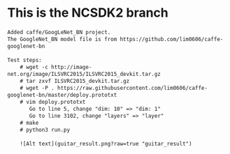 # This is the NCSDK2 branch
    Added caffe/GoogLeNet_BN project. 
    The GoogleNet_BN model file is from https://github.com/lim0606/caffe-googlenet-bn
    
    Test steps:
        # wget -c http://image-net.org/image/ILSVRC2015/ILSVRC2015_devkit.tar.gz
        # tar zxvf ILSVRC2015_devkit.tar.gz
        # wget -P . https://raw.githubusercontent.com/lim0606/caffe-googlenet-bn/master/deploy.prototxt
        # vim deploy.prototxt
           Go to line 5, change "dim: 10" => "dim: 1"
           Go to line 3102, change "layers" => "layer"
        # make
        # python3 run.py
        
        ![Alt text](guitar_result.png?raw=true "guitar_result")


